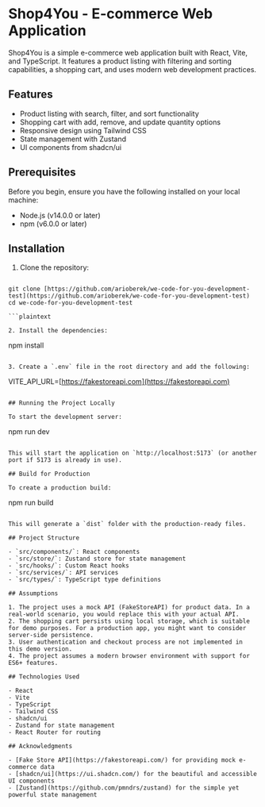 # Shop4You - E-commerce Web Application

Shop4You is a simple e-commerce web application built with React, Vite, and TypeScript. It features a product listing with filtering and sorting capabilities, a shopping cart, and uses modern web development practices.

## Features

- Product listing with search, filter, and sort functionality
- Shopping cart with add, remove, and update quantity options
- Responsive design using Tailwind CSS
- State management with Zustand
- UI components from shadcn/ui

## Prerequisites

Before you begin, ensure you have the following installed on your local machine:

- Node.js (v14.0.0 or later)
- npm (v6.0.0 or later)

## Installation

1. Clone the repository:

````

git clone [https://github.com/arioberek/we-code-for-you-development-test](https://github.com/arioberek/we-code-for-you-development-test)
cd we-code-for-you-development-test

```plaintext

2. Install the dependencies:
````

npm install

```plaintext

3. Create a `.env` file in the root directory and add the following:
```

VITE_API_URL=[https://fakestoreapi.com](https://fakestoreapi.com)

```plaintext

## Running the Project Locally

To start the development server:

```

npm run dev

```plaintext

This will start the application on `http://localhost:5173` (or another port if 5173 is already in use).

## Build for Production

To create a production build:

```

npm run build

```plaintext

This will generate a `dist` folder with the production-ready files.

## Project Structure

- `src/components/`: React components
- `src/store/`: Zustand store for state management
- `src/hooks/`: Custom React hooks
- `src/services/`: API services
- `src/types/`: TypeScript type definitions

## Assumptions

1. The project uses a mock API (FakeStoreAPI) for product data. In a real-world scenario, you would replace this with your actual API.
2. The shopping cart persists using local storage, which is suitable for demo purposes. For a production app, you might want to consider server-side persistence.
3. User authentication and checkout process are not implemented in this demo version.
4. The project assumes a modern browser environment with support for ES6+ features.

## Technologies Used

- React
- Vite
- TypeScript
- Tailwind CSS
- shadcn/ui
- Zustand for state management
- React Router for routing

## Acknowledgments

- [Fake Store API](https://fakestoreapi.com/) for providing mock e-commerce data
- [shadcn/ui](https://ui.shadcn.com/) for the beautiful and accessible UI components
- [Zustand](https://github.com/pmndrs/zustand) for the simple yet powerful state management
```
